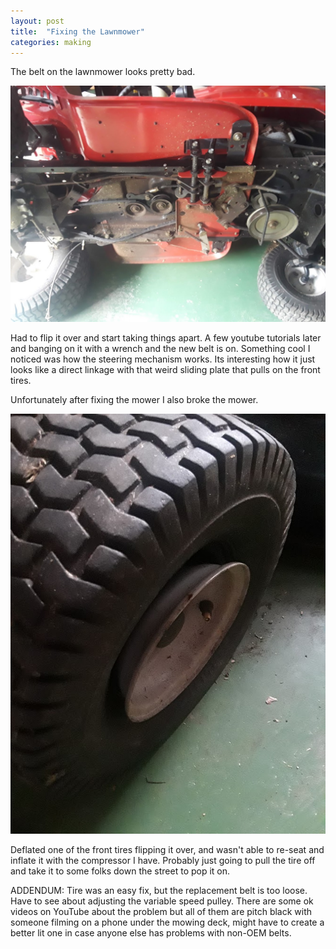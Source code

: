 ```yaml
---
layout: post
title:  "Fixing the Lawnmower"
categories: making
---
```


The belt on the lawnmower looks pretty bad.

![mower](/assets/images/mower/mower.jpg)

Had to flip it over and start taking things apart. A few youtube tutorials later and banging on it with a wrench and the new belt is on. Something cool I noticed was how the steering mechanism works. Its interesting how it just looks like a direct linkage with that weird sliding plate that pulls on the front tires.


Unfortunately after fixing the mower I also broke the mower.

![tire](/assets/images/mower/tire.jpg)

Deflated one of the front tires flipping it over, and wasn't able to re-seat and inflate it with the compressor I have. Probably just going to pull the tire off and take it to some folks down the street to pop it on.

ADDENDUM: Tire was an easy fix, but the replacement belt is too loose. Have to see about adjusting the variable speed pulley. There are some ok videos on YouTube about the problem but all of them are pitch black with someone filming on a phone under the mowing deck, might have to create a better lit one in case anyone else has problems with non-OEM belts.